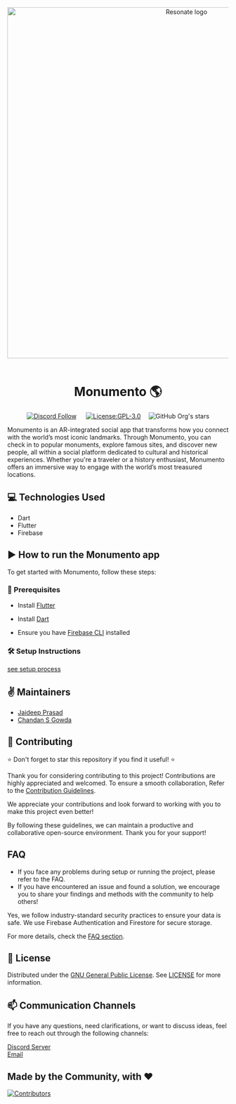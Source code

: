 <div align="center">
 <span>
 <img src="assets/cover.png" alt="Resonate logo" width="800" height="auto" />
 </span>
<br><br>

# Monumento 🌎

 </div>
 <div align="center">

[![Discord Follow](https://dcbadge.vercel.app/api/server/6mFZ2S846n?style=flat)](https://discord.gg/6mFZ2S846n) &ensp;&ensp;
[![License:GPL-3.0](https://img.shields.io/badge/License-GPL-yellow.svg)](https://opensource.org/license/gpl-3-0/)&ensp;&ensp;
![GitHub Org's stars](https://img.shields.io/github/stars/AOSSIE-Org/monumento?style=social)

</div>
Monumento is an AR-integrated social app that transforms how you connect with the world’s most iconic landmarks. Through Monumento, you can check in to popular monuments, explore famous sites, and discover new people, all within a social platform dedicated to cultural and historical experiences. Whether you're a traveler or a history enthusiast, Monumento offers an immersive way to engage with the world’s most treasured locations.

## 💻 Technologies Used

- Dart
- Flutter
- Firebase

## **▶️ How to run the Monumento app**
To get started with Monumento, follow these steps:

### 🔧 Prerequisites

- Install [Flutter](https://docs.flutter.dev/get-started/install)

- Install [Dart](./Docs/FAQ.md)

- Ensure you have [Firebase CLI](https://firebase.google.com/docs/cli#setup_update_cli) installed

### 🛠 Setup Instructions
[see setup process](./Docs/setup.md)

## ✌️ Maintainers

- [Jaideep Prasad](https://github.com/jddeep)
- [Chandan S Gowda](https://github.com/chandansgowda)

## 🙌 Contributing

⭐ Don't forget to star this repository if you find it useful! ⭐

Thank you for considering contributing to this project! Contributions are highly appreciated and welcomed. To ensure a smooth collaboration, Refer to the [Contribution Guidelines](./Docs/contributing.md).

We appreciate your contributions and look forward to working with you to make this project even better!

By following these guidelines, we can maintain a productive and collaborative open-source environment. Thank you for your support!

## FAQ
- If you face any problems during setup or running the project, please refer to the FAQ.
- If you have encountered an issue and found a solution, we encourage you to share your findings and methods with the community to help others!

Yes, we follow industry-standard security practices to ensure your data is safe. We use Firebase Authentication and Firestore for secure storage.

For more details, check the [FAQ section](./Docs/FAQ.md).

## 📍 License

Distributed under the [GNU General Public License](https://opensource.org/license/gpl-3-0/). See [LICENSE](https://github.com/AOSSIE-Org/Monumento/blob/master/LICENSE) for more information.

## 📫 Communication Channels

If you have any questions, need clarifications, or want to discuss ideas, feel free to reach out through the following channels:

[Discord Server](https://discord.com/invite/6mFZ2S846n)\
[Email](aossie.oss@gmail.com)

## Made by the Community, with ❤️

<a href="https://github.com/AOSSIE-Org/monumento/graphs/contributors">
  <img src="https://contrib.rocks/image?repo=AOSSIE-Org/monumento" alt="Contributors"/>
</a>
<br>

